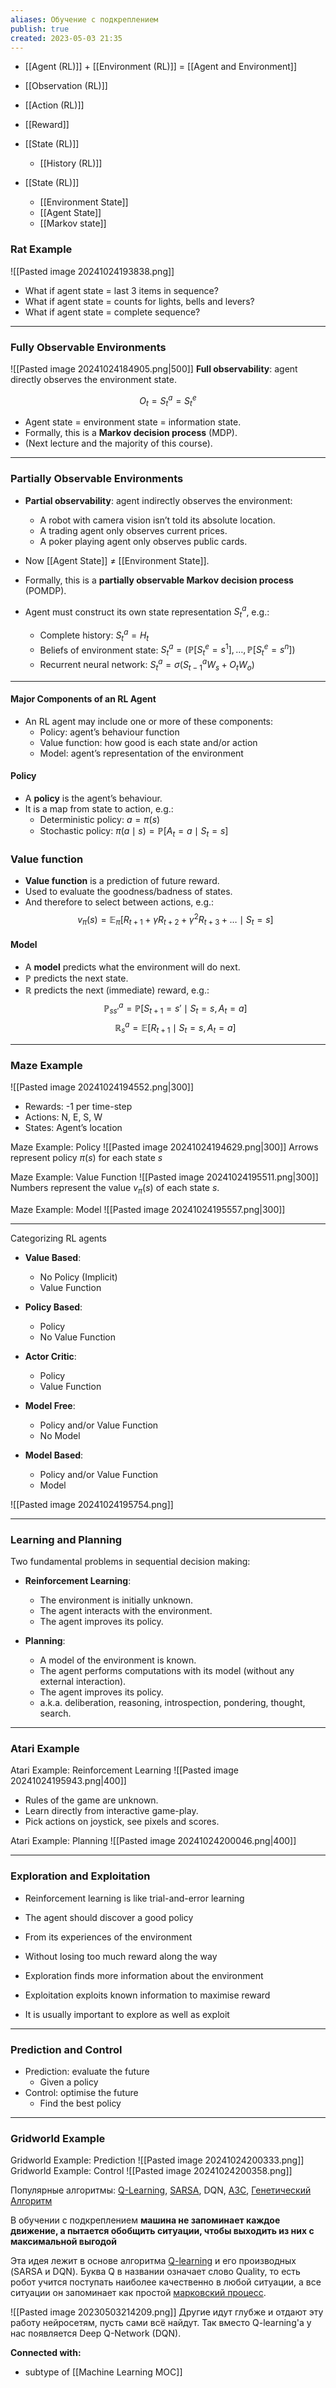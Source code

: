 ```yaml
---
aliases: Обучение с подкреплением
publish: true
created: 2023-05-03 21:35
---
```



- [[Agent (RL)]] + [[Environment (RL)]] = [[Agent and Environment]]
- [[Observation (RL)]]
- [[Action (RL)]]
- [[Reward]]

- [[State (RL)]]
	- [[History (RL)]]

- [[State (RL)]]
	- [[Environment State]]
	- [[Agent State]]
	- [[Markov state]]


### Rat Example
![[Pasted image 20241024193838.png]]

- What if agent state = last 3 items in sequence?
- What if agent state = counts for lights, bells and levers?
- What if agent state = complete sequence?

---

### Fully Observable Environments

![[Pasted image 20241024184905.png|500]]
**Full observability**: agent directly observes the environment state.

$$O_t = S^a_t = S^e_t$$

- Agent state = environment state = information state.
- Formally, this is a **Markov decision process** (MDP).
- (Next lecture and the majority of this course).

---


### Partially Observable Environments
- **Partial observability**: agent indirectly observes the environment:
  - A robot with camera vision isn’t told its absolute location.
  - A trading agent only observes current prices.
  - A poker playing agent only observes public cards.

- Now [[Agent State]]  $\neq$ [[Environment State]].

- Formally, this is a **partially observable Markov decision process** (POMDP).

- Agent must construct its own state representation $S^a_t$, e.g.:
  - Complete history: $S^a_t = H_t$
  - Beliefs of environment state: $S^a_t = \left( \mathbb{P}[S^e_t = s^1], \dots, \mathbb{P}[S^e_t = s^n] \right)$
  - Recurrent neural network: $S^a_t = \sigma(S^a_{t-1} W_s + O_t W_o)$




---

#### Major Components of an RL Agent
- An RL agent may include one or more of these components:
	- Policy: agent’s behaviour function
	- Value function: how good is each state and/or action
	- Model: agent’s representation of the environment


#### Policy
- A **policy** is the agent’s behaviour.
- It is a map from state to action, e.g.:
  - Deterministic policy: $a = \pi(s)$
  - Stochastic policy: $\pi(a \mid s) = \mathbb{P}[A_t = a \mid S_t = s]$

### Value function
- **Value function** is a prediction of future reward.
- Used to evaluate the goodness/badness of states.
- And therefore to select between actions, e.g.:
  $$v_\pi(s) = \mathbb{E}_\pi \left[ R_{t+1} + \gamma R_{t+2} + \gamma^2 R_{t+3} + \dots \mid S_t = s \right]$$

#### Model
- A **model** predicts what the environment will do next.
- $\mathbb{P}$ predicts the next state.
- $\mathbb{R}$ predicts the next (immediate) reward, e.g.:
  $$\mathbb{P}^a_{ss'} = \mathbb{P}[S_{t+1} = s' \mid S_t = s, A_t = a]$$
  $$\mathbb{R}^a_s = \mathbb{E}[R_{t+1} \mid S_t = s, A_t = a]$$

---

### Maze Example
![[Pasted image 20241024194552.png|300]]
- Rewards: -1 per time-step
- Actions: N, E, S, W
- States: Agent’s location

Maze Example: Policy
![[Pasted image 20241024194629.png|300]]
Arrows represent policy $π(s)$ for each state $s$



Maze Example: Value Function
![[Pasted image 20241024195511.png|300]]
Numbers represent the value $v_\pi(s)$ of each state $s$.


Maze Example: Model
![[Pasted image 20241024195557.png|300]]

---

Categorizing RL agents 

- **Value Based**:
  - No Policy (Implicit)
  - Value Function

- **Policy Based**:
  - Policy
  - No Value Function

- **Actor Critic**:
  - Policy
  - Value Function

- **Model Free**:
  - Policy and/or Value Function
  - No Model

- **Model Based**:
  - Policy and/or Value Function
  - Model


![[Pasted image 20241024195754.png]]

---

### Learning and Planning
Two fundamental problems in sequential decision making:

- **Reinforcement Learning**:
  - The environment is initially unknown.
  - The agent interacts with the environment.
  - The agent improves its policy.

- **Planning**:
  - A model of the environment is known.
  - The agent performs computations with its model (without any external interaction).
  - The agent improves its policy.
  - a.k.a. deliberation, reasoning, introspection, pondering, thought, search.


---
### Atari Example
Atari Example: Reinforcement Learning
![[Pasted image 20241024195943.png|400]]
- Rules of the game are unknown.
- Learn directly from interactive game-play.
- Pick actions on joystick, see pixels and scores.


Atari Example: Planning
![[Pasted image 20241024200046.png|400]]

---

### Exploration and Exploitation

- Reinforcement learning is like trial-and-error learning
- The agent should discover a good policy
- From its experiences of the environment
- Without losing too much reward along the way

- Exploration finds more information about the environment
- Exploitation exploits known information to maximise reward
- It is usually important to explore as well as exploit


---

### Prediction and Control
- Prediction: evaluate the future
	- Given a policy
- Control: optimise the future
	- Find the best policy

---

### Gridworld Example
Gridworld Example: Prediction
![[Pasted image 20241024200333.png]]
Gridworld Example: Control
![[Pasted image 20241024200358.png]]





Популярные алгоритмы:
[Q-Learning](https://ru.wikipedia.org/wiki/Q-%D0%BE%D0%B1%D1%83%D1%87%D0%B5%D0%BD%D0%B8%D0%B5), 
[SARSA](https://en.wikipedia.org/wiki/State%E2%80%93action%E2%80%93reward%E2%80%93state%E2%80%93action), 
DQN, 
[A3C](https://medium.com/emergent-future/simple-reinforcement-learning-with-tensorflow-part-8-asynchronous-actor-critic-agents-a3c-c88f72a5e9f2), 
[Генетический Алгоритм](https://ru.wikipedia.org/wiki/%D0%93%D0%B5%D0%BD%D0%B5%D1%82%D0%B8%D1%87%D0%B5%D1%81%D0%BA%D0%B8%D0%B9_%D0%B0%D0%BB%D0%B3%D0%BE%D1%80%D0%B8%D1%82%D0%BC)

В обучении с подкреплением **машина не запоминает каждое движение, а пытается обобщить ситуации, чтобы выходить из них с максимальной выгодой**

Эта идея лежит в основе алгоритма [Q-learning](https://www.youtube.com/watch?v=aCEvtRtNO-M) и его производных (SARSA и DQN). Буква Q в названии означает слово Quality, то есть робот учится поступать наиболее качественно в любой ситуации, а все ситуации он запоминает как простой [марковский процесс](https://ru.wikipedia.org/wiki/%D0%9C%D0%B0%D1%80%D0%BA%D0%BE%D0%B2%D1%81%D0%BA%D0%B8%D0%B9_%D0%BF%D1%80%D0%BE%D1%86%D0%B5%D1%81%D1%81).

![[Pasted image 20230503214209.png]]
 Другие идут глубже и отдают эту работу нейросетям, пусть сами всё найдут. Так вместо Q-learning'а у нас появляется Deep Q-Network (DQN).




**Connected with:**
- subtype of [[Machine Learning MOC]]



